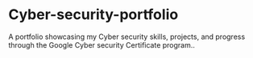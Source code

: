 # Cyber-security-portfolio
A portfolio showcasing my Cyber security skills, projects, and progress through the Google Cyber security Certificate program..
